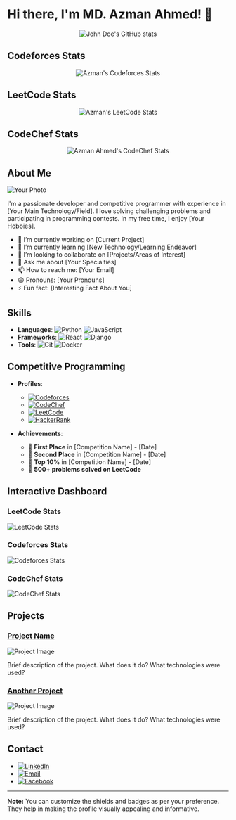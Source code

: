 # Hi there, I'm MD. Azman Ahmed! 👋


<div align="center">
  <img src="https://github-readme-stats.vercel.app/api?username=Azman-Ahmed&theme=radical" alt="John Doe's GitHub stats">
</div>

## Codeforces Stats

<div align="center">
  <img src="https://codeforces-readme-stats.vercel.app/api/card?username=Azman_Ahmed" alt="Azman's Codeforces Stats">
</div>

## LeetCode Stats

<div align="center">
  <img src="https://leetcard.jacoblin.cool/user8416dI" alt="Azman's LeetCode Stats">
</div>

## CodeChef Stats

<div align="center">
  <img src="https://codechef-readme-stats.vercel.app/api/get-stats?username=azman_ahmed" alt="Azman Ahmed's CodeChef Stats">
</div>

## About Me

![Your Photo](https://your-image-url.com/photo.jpg)

I'm a passionate developer and competitive programmer with experience in [Your Main Technology/Field]. I love solving challenging problems and participating in programming contests. In my free time, I enjoy [Your Hobbies].

- 🔭 I’m currently working on [Current Project]
- 🌱 I’m currently learning [New Technology/Learning Endeavor]
- 👯 I’m looking to collaborate on [Projects/Areas of Interest]
- 💬 Ask me about [Your Specialties]
- 📫 How to reach me: [Your Email]
- 😄 Pronouns: [Your Pronouns]
- ⚡ Fun fact: [Interesting Fact About You]

## Skills

- **Languages**: ![Python](https://img.shields.io/badge/-Python-000?&logo=Python) ![JavaScript](https://img.shields.io/badge/-JavaScript-000?&logo=JavaScript)
- **Frameworks**: ![React](https://img.shields.io/badge/-React-000?&logo=React) ![Django](https://img.shields.io/badge/-Django-000?&logo=Django)
- **Tools**: ![Git](https://img.shields.io/badge/-Git-000?&logo=Git) ![Docker](https://img.shields.io/badge/-Docker-000?&logo=Docker)

## Competitive Programming

- **Profiles**:
  - [![Codeforces](https://img.shields.io/badge/-Codeforces-000?&logo=Codeforces)](https://codeforces.com/profile/your-username)
  - [![CodeChef](https://img.shields.io/badge/-CodeChef-000?&logo=CodeChef)](https://www.codechef.com/users/your-username)
  - [![LeetCode](https://img.shields.io/badge/-LeetCode-000?&logo=LeetCode)](https://leetcode.com/your-username)
  - [![HackerRank](https://img.shields.io/badge/-HackerRank-000?&logo=HackerRank)](https://www.hackerrank.com/your-username)

- **Achievements**:
  - 🥇 **First Place** in [Competition Name] - [Date]
  - 🥈 **Second Place** in [Competition Name] - [Date]
  - 🏅 **Top 10%** in [Competition Name] - [Date]
  - 🌟 **500+ problems solved on LeetCode**

## Interactive Dashboard

### LeetCode Stats
![LeetCode Stats](https://leetcode-stats-api.herokuapp.com/your-username.png)

### Codeforces Stats
![Codeforces Stats](https://codeforces-stats-api.herokuapp.com/Azman_Ahmed.png)

### CodeChef Stats
![CodeChef Stats](https://codechef-stats-api.herokuapp.com/your-username.png)

## Projects

### [Project Name](https://github.com/your-username/project-name)
![Project Image](https://github.com/your-username/project-name/blob/main/screenshot.png)

Brief description of the project. What does it do? What technologies were used?

### [Another Project](https://github.com/your-username/another-project)
![Project Image](https://github.com/your-username/another-project/blob/main/screenshot.png)

Brief description of the project. What does it do? What technologies were used?

## Contact

- [![LinkedIn](https://img.shields.io/badge/-LinkedIn-000?&logo=LinkedIn)](https://www.linkedin.com/in/azman-ewubd)
- [![Email](https://img.shields.io/badge/-Email-000?&logo=Gmail)](mailto:ahmed.azman.bd0007@gmail.com)
- [![Facebook](https://img.shields.io/badge/-Facebook-000?&logo=Facebook)](https://www.facebook.com/azman.ahmed.7796?milbextid=ZbWKwL) 



---

**Note:** You can customize the shields and badges as per your preference. They help in making the profile visually appealing and informative.
